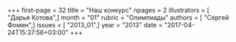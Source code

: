 +++
first-page = 32
title = "Наш конкурс"
npages = 2
illustrators = [ "Дарья Котова",]
month = "01"
rubric = "Олимпиады"
authors = [ "Сергей Фомин",]
issues = [ "2013_01",]
year = "2013"
date = "2017-04-24T15:37:56+03:00"
+++
